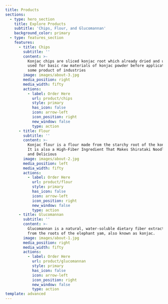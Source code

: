 ```yaml
---
title: Products
sections:
  - type: hero_section
    title: Explore Products
    subtitle: 'Chips, Flour, and Glucomannan'
    background_color: primary
  - type: features_section
    features:
      - title: Chips
        subtitle: ''
        content: >-
          Konjac chips are sliced konjac root which already dried and usually
          used for basic raw materials of konjac powder before applicated for
          some product of industries
        image: images/about-3.jpg
        media_position: right
        media_width: fifty
        actions:
          - label: Order Here
            url: product/chips
            style: primary
            has_icon: false
            icon: arrow-left
            icon_position: right
            new_window: false
            type: action
      - title: Flour
        subtitle: ''
        content: >-
          Konjac flour is a flour made from the starchy root of the konjac plant.
          It is also a High-Fiber Ingredient That Makes Shirataki Noodles So Healthy
          and Delicious
        image: images/about-2.jpg
        media_position: left
        media_width: fifty
        actions:
          - label: Order Here
            url: product/flour
            style: primary
            has_icon: false
            icon: arrow-left
            icon_position: right
            new_window: false
            type: action
      - title: Glucomannan
        subtitle: ''
        content: >-
          Glucomannan is a natural, water-soluble dietary fiber extracted
          from the roots of the elephant yam, also known as konjac.
        image: images/about-1.jpg
        media_position: right
        media_width: fifty
        actions:
          - label: Order Here
            url: product/glucomannan
            style: primary
            has_icon: false
            icon: arrow-left
            icon_position: right
            new_window: false
            type: action
template: advanced
---
```

